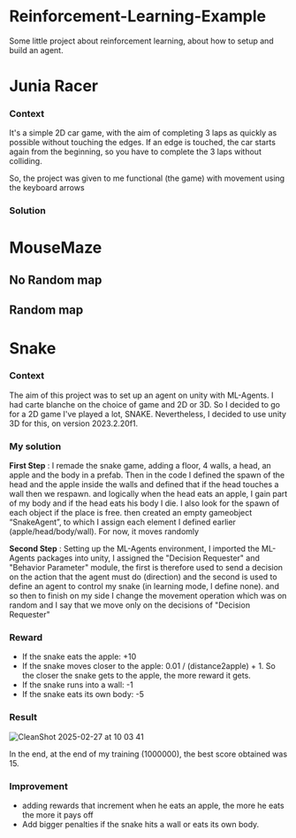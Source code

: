 # Reinforcement-Learning-Example
Some little project about reinforcement learning, about how to setup and build an agent.
# Junia Racer
### Context
It's a simple 2D car game, with the aim of completing 3 laps as quickly as possible without touching the edges. If an edge is touched, the car starts again from the beginning, so you have to complete the 3 laps without colliding.

So, the project was given to me functional (the game) with movement using the keyboard arrows

### Solution

# MouseMaze
## No Random map
## Random map

# Snake
### Context
The aim of this project was to set up an agent on unity with ML-Agents. I had carte blanche on the choice of game and 2D or 3D. So I decided to go for a 2D game I've played a lot, SNAKE.
Nevertheless, I decided to use unity 3D for this, on version 2023.2.20f1.
### My solution
**First Step** : I remade the snake game, adding a floor, 4 walls, a head, an apple and the body in a prefab. Then in the code I defined the spawn of the head and the apple inside the walls and defined that if the head touches a wall then we respawn. and logically when the head eats an apple, I gain part of my body and if the head eats his body I die. I also look for the spawn of each object if the place is free. then created an empty gameobject “SnakeAgent”, to which I assign each element I defined earlier (apple/head/body/wall). For now, it moves randomly

**Second Step** : Setting up the ML-Agents environment, I imported the ML-Agents packages into unity, I assigned the "Decision Requester" and "Behavior Parameter" module, the first is therefore used to send a decision on the action that the agent must do (direction) and the second is used to define an agent to control my snake (in learning mode, I define none). and so then to finish on my side I change the movement operation which was on random and I say that we move only on the decisions of "Decision Requester"
### Reward
- If the snake eats the apple: +10
- If the snake moves closer to the apple: 0.01 / (distance2apple) + 1. So the closer the snake gets to the apple, the more reward it gets.
- If the snake runs into a wall: -1
- If the snake eats its own body: -5
### Result
![CleanShot 2025-02-27 at 10 03 41](https://github.com/user-attachments/assets/d0d9d4ef-fcb3-453c-8c66-70f7b8a0b5ed)

In the end, at the end of my training (1000000), the best score obtained was 15.
### Improvement
- adding rewards that increment when he eats an apple, the more he eats the more it pays off
- Add bigger penalties if the snake hits a wall or eats its own body.



